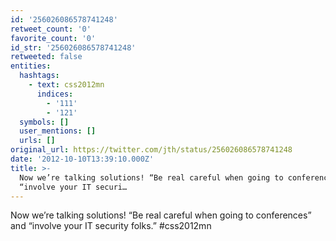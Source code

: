 ```yaml
---
id: '256026086578741248'
retweet_count: '0'
favorite_count: '0'
id_str: '256026086578741248'
retweeted: false
entities:
  hashtags:
    - text: css2012mn
      indices:
        - '111'
        - '121'
  symbols: []
  user_mentions: []
  urls: []
original_url: https://twitter.com/jth/status/256026086578741248
date: '2012-10-10T13:39:10.000Z'
title: >-
  Now we’re talking solutions! “Be real careful when going to conferences” and
  “involve your IT securi…
---
```


Now we’re talking solutions! “Be real careful when going to conferences” and “involve your IT security folks.” #css2012mn